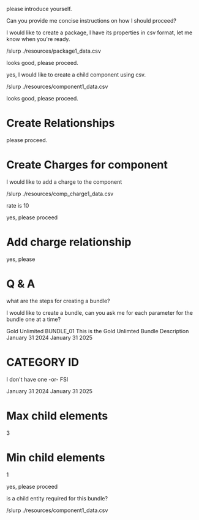 please introduce yourself.

Can you provide me concise instructions on how I should proceed?


I would like to create a package, I have its properties in csv format, let me know when you're ready.

/slurp ./resources/package1_data.csv

looks good, please proceed.

yes, I would like to create a child component using csv.

/slurp ./resources/component1_data.csv

looks good, please proceed.

# Create Relationships

please proceed.

# Create Charges for component

I would like to add a charge to the component

/slurp ./resources/comp_charge1_data.csv

rate is 10

yes, please proceed

# Add charge relationship

yes, please


# Q & A

what are the steps for creating a bundle?

I would like to create a bundle, can you ask me for each parameter for the bundle one at a time?

Gold Unlimited
BUNDLE_01
This is the Gold Unlimted Bundle Description
January 31 2024
January 31 2025

# CATEGORY ID
I don't have one
-or-
FSI

January 31 2024
January 31 2025


# Max child elements
3

# Min child elements
1

yes, please proceed

is a child entity required for this bundle?

/slurp ./resources/component1_data.csv



